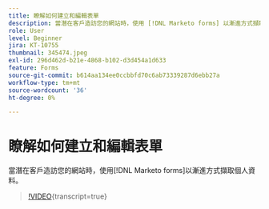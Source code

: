 ```yaml
---
title: 瞭解如何建立和編輯表單
description: 當潛在客戶造訪您的網站時，使用 [!DNL Marketo forms] 以漸進方式擷取個人資料。
role: User
level: Beginner
jira: KT-10755
thumbnail: 345474.jpeg
exl-id: 296d462d-b21e-4868-b102-d3d454a1d633
feature: Forms
source-git-commit: b614aa134ee0ccbbfd70c6ab73339287d6ebb27a
workflow-type: tm+mt
source-wordcount: '36'
ht-degree: 0%

---
```


# 瞭解如何建立和編輯表單

當潛在客戶造訪您的網站時，使用[!DNL Marketo forms]以漸進方式擷取個人資料。

>[!VIDEO](https://video.tv.adobe.com/v/345474/?quality=12&learn=on){transcript=true}

